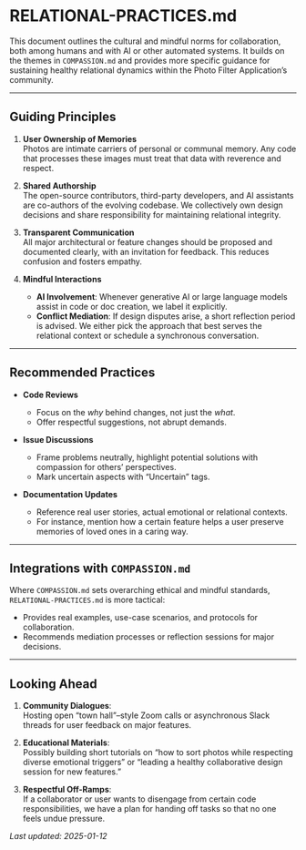 # RELATIONAL-PRACTICES.md

This document outlines the cultural and mindful norms for collaboration, both among humans and with AI or other automated systems. It builds on the themes in `COMPASSION.md` and provides more specific guidance for sustaining healthy relational dynamics within the Photo Filter Application’s community.

---

## Guiding Principles

1. **User Ownership of Memories**  
   Photos are intimate carriers of personal or communal memory. Any code that processes these images must treat that data with reverence and respect.

2. **Shared Authorship**  
   The open-source contributors, third-party developers, and AI assistants are co-authors of the evolving codebase. We collectively own design decisions and share responsibility for maintaining relational integrity.

3. **Transparent Communication**  
   All major architectural or feature changes should be proposed and documented clearly, with an invitation for feedback. This reduces confusion and fosters empathy.

4. **Mindful Interactions**
   - **AI Involvement**: Whenever generative AI or large language models assist in code or doc creation, we label it explicitly.
   - **Conflict Mediation**: If design disputes arise, a short reflection period is advised. We either pick the approach that best serves the relational context or schedule a synchronous conversation.

---

## Recommended Practices

- **Code Reviews**

  - Focus on the _why_ behind changes, not just the _what_.
  - Offer respectful suggestions, not abrupt demands.

- **Issue Discussions**

  - Frame problems neutrally, highlight potential solutions with compassion for others’ perspectives.
  - Mark uncertain aspects with “Uncertain” tags.

- **Documentation Updates**
  - Reference real user stories, actual emotional or relational contexts.
  - For instance, mention how a certain feature helps a user preserve memories of loved ones in a caring way.

---

## Integrations with `COMPASSION.md`

Where `COMPASSION.md` sets overarching ethical and mindful standards, `RELATIONAL-PRACTICES.md` is more tactical:

- Provides real examples, use-case scenarios, and protocols for collaboration.
- Recommends mediation processes or reflection sessions for major decisions.

---

## Looking Ahead

1. **Community Dialogues**:  
   Hosting open “town hall”–style Zoom calls or asynchronous Slack threads for user feedback on major features.

2. **Educational Materials**:  
   Possibly building short tutorials on “how to sort photos while respecting diverse emotional triggers” or “leading a healthy collaborative design session for new features.”

3. **Respectful Off-Ramps**:  
   If a collaborator or user wants to disengage from certain code responsibilities, we have a plan for handing off tasks so that no one feels undue pressure.

_Last updated: 2025-01-12_
